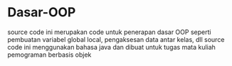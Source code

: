 # Dasar-OOP

source code ini merupakan code untuk penerapan dasar OOP seperti pembuatan variabel global local, pengaksesan data antar kelas, dll
source code ini menggunakan bahasa java dan dibuat untuk tugas mata kuliah pemograman berbasis objek
